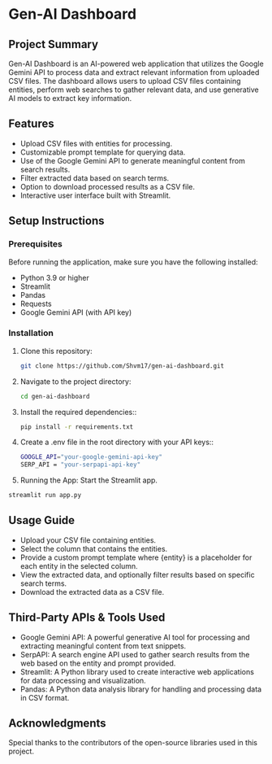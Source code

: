 # Gen-AI Dashboard

## Project Summary

Gen-AI Dashboard is an AI-powered web application that utilizes the Google Gemini API to process data and extract relevant information from uploaded CSV files. The dashboard allows users to upload CSV files containing entities, perform web searches to gather relevant data, and use generative AI models to extract key information. 
## Features

- Upload CSV files with entities for processing.
- Customizable prompt template for querying data.
- Use of the Google Gemini API to generate meaningful content from search results.
- Filter extracted data based on search terms.
- Option to download processed results as a CSV file.
- Interactive user interface built with Streamlit.

## Setup Instructions

### Prerequisites

Before running the application, make sure you have the following installed:

- Python 3.9 or higher
- Streamlit
- Pandas
- Requests
- Google Gemini API (with API key)
  
### Installation

1. Clone this repository:

   ```bash
   git clone https://github.com/Shvm17/gen-ai-dashboard.git
   ```

2. Navigate to the project directory:

   ```bash
   cd gen-ai-dashboard
   ```

3. Install the required dependencies::

   ```bash
   pip install -r requirements.txt
   ```
4. Create a .env file in the root directory with your API keys::

   ```bash
   GOOGLE_API="your-google-gemini-api-key"
   SERP_API = "your-serpapi-api-key"
   
   ```
   
5. Running the App: Start the Streamlit app.

  ```bash
  streamlit run app.py
  ``` 

## Usage Guide
- Upload your CSV file containing entities.
- Select the column that contains the entities.
- Provide a custom prompt template where {entity} is a placeholder for each entity in the selected column.
- View the extracted data, and optionally filter results based on specific search terms.
- Download the extracted data as a CSV file.

## Third-Party APIs & Tools Used
- Google Gemini API: A powerful generative AI tool for processing and extracting meaningful content from text snippets.
- SerpAPI: A search engine API used to gather search results from the web based on the entity and prompt provided.
- Streamlit: A Python library used to create interactive web applications for data processing and visualization.
- Pandas: A Python data analysis library for handling and processing data in CSV format.

## Acknowledgments
Special thanks to the contributors of the open-source libraries used in this project.


